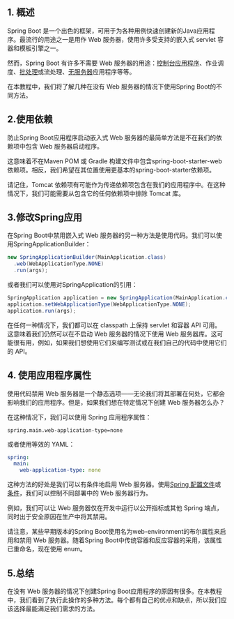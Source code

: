 ## 1. 概述

Spring Boot 是一个出色的框架，可用于为各种用例快速创建新的Java应用程序。最流行的用途之一是用作 Web 服务器，使用许多受支持的嵌入式 servlet 容器和模板引擎之一。

然而，Spring Boot 有许多不需要 Web 服务器的用途：[控制台应用程序](https://www.baeldung.com/spring-boot-console-app)、作业调度、[批处理](https://www.baeldung.com/introduction-to-spring-batch)或流处理、[无服务器](https://www.baeldung.com/spring-cloud-function)应用程序等等。

在本教程中，我们将了解几种在没有 Web 服务器的情况下使用Spring Boot的不同方法。

## 2.使用依赖

防止Spring Boot应用程序启动嵌入式 Web 服务器的最简单方法是不在我们的依赖项中包含 Web 服务器启动程序。

这意味着不在Maven POM 或 Gradle 构建文件中包含spring-boot-starter-web依赖项。相反，我们希望在其位置使用更基本的spring-boot-starter依赖项。

请记住，Tomcat 依赖项有可能作为传递依赖项包含在我们的应用程序中。在这种情况下，我们可能需要从包含它的任何依赖项中排除 Tomcat 库。

## 3.修改Spring应用

在Spring Boot中禁用嵌入式 Web 服务器的另一种方法是使用代码。我们可以使用SpringApplicationBuilder：

```java
new SpringApplicationBuilder(MainApplication.class)
  .web(WebApplicationType.NONE)
  .run(args);
```

或者我们可以使用对SpringApplication的引用：

```java
SpringApplication application = new SpringApplication(MainApplication.class);
application.setWebApplicationType(WebApplicationType.NONE);
application.run(args);
```

在任何一种情况下，我们都可以在 classpath 上保持 servlet 和容器 API 可用。这意味着我们仍然可以在不启动 Web 服务器的情况下使用 Web 服务器库。这可能很有用，例如，如果我们想使用它们来编写测试或在我们自己的代码中使用它们的 API。

## 4. 使用应用程序属性

使用代码禁用 Web 服务器是一个静态选项——无论我们将其部署在何处，它都会影响我们的应用程序。但是，如果我们想在特定情况下创建 Web 服务器怎么办？

在这种情况下，我们可以使用 Spring 应用程序属性：

```plaintext
spring.main.web-application-type=none
```

或者使用等效的 YAML：

```yaml
spring:
  main:
    web-application-type: none
```

这种方法的好处是我们可以有条件地启用 Web 服务器。使用[Spring 配置文件](https://www.baeldung.com/spring-profiles)或[条件](https://www.baeldung.com/spring-conditionalonproperty)，我们可以控制不同部署中的 Web 服务器行为。

例如，我们可以让 Web 服务器仅在开发中运行以公开指标或其他 Spring 端点，同时出于安全原因在生产中将其禁用。

请注意，某些早期版本的Spring Boot使用名为web-environment的布尔属性来启用和禁用 Web 服务器。随着Spring Boot中传统容器和反应容器的采用，该属性已重命名，现在使用 enum。

## 5.总结

在没有 Web 服务器的情况下创建Spring Boot应用程序的原因有很多。在本教程中，我们看到了执行此操作的多种方法。每个都有自己的优点和缺点，所以我们应该选择最能满足我们需求的方法。